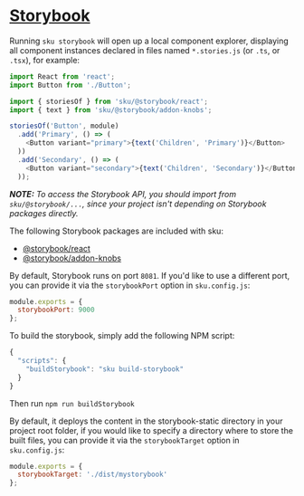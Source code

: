 # [Storybook](https://storybook.js.org/)

Running `sku storybook` will open up a local component explorer, displaying all component instances declared in files named `*.stories.js` (or `.ts`, or `.tsx`), for example:

```js
import React from 'react';
import Button from './Button';

import { storiesOf } from 'sku/@storybook/react';
import { text } from 'sku/@storybook/addon-knobs';

storiesOf('Button', module)
  .add('Primary', () => (
    <Button variant="primary">{text('Children', 'Primary')}</Button>
  ))
  .add('Secondary', () => (
    <Button variant="secondary">{text('Children', 'Secondary')}</Button>
  ));
```

_**NOTE:** To access the Storybook API, you should import from `sku/@storybook/...`, since your project isn't depending on Storybook packages directly._

The following Storybook packages are included with sku:

- [@storybook/react](https://www.npmjs.com/package/@storybook/react)
- [@storybook/addon-knobs](https://www.npmjs.com/package/@storybook/addon-knobs)

By default, Storybook runs on port `8081`. If you'd like to use a different port, you can provide it via the `storybookPort` option in `sku.config.js`:

```js
module.exports = {
  storybookPort: 9000
};
```

To build the storybook, simply add the following NPM script:

```js
{
  "scripts": {
    "buildStorybook": "sku build-storybook"
  }
}
```

Then run `npm run buildStorybook`

By default, it deploys the content in the storybook-static directory in your project root folder, if you would like to specify a directory where to store the built files, you can provide it via the `storybookTarget` option in `sku.config.js`:

```js
module.exports = {
  storybookTarget: './dist/mystorybook'
};
```
